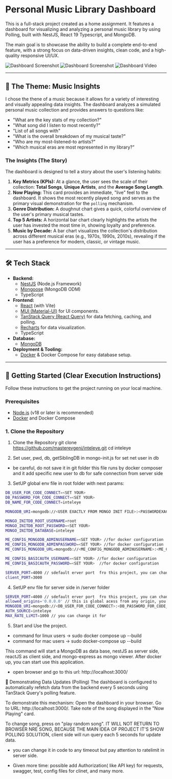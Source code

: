 # Personal Music Library Dashboard

This is a full-stack project created as a home assignment. It features a dashboard for visualizing and analyzing a personal music library by using Polling, built with NestJS, React 19 Typescript, and MongoDB.

The main goal is to showcase the ability to build a complete end-to-end feature, with a strong focus on data-driven insights, clean code, and a high-quality responsive UI/UX.

![Dashboard Screenshot](https://github.com/masterevgeni/inteleye/Screenshot1.png)
![Dashboard Screenshot](https://github.com/masterevgeni/inteleye/Screenshot2.png)
![Dashboard Video](https://youtu.be/L6WUqkiHPp8)

---

## 🎵 The Theme: Music Insights

I chose the thene of a music  because it allows for a variety of interesting and visually appealing data insights. 
The dashboard analyzes a simulated personal music collection and provides answers to questions like:

*   "What are the key stats of my collection?"
*   "What song did I listen to most recently?"
*   "List of all songs with"
*   "What is the overall breakdown of my musical taste?"
*   "Who are my most-listened-to artists?"
*   "Which musical eras are most represented in my library?"

### The Insights (The Story)

The dashboard is designed to tell a story about the user's listening habits:

1.  **Key Metrics (KPIs):** At a glance, the user sees the scale of their collection: **Total Songs**, **Unique Artists**, and the **Average Song Length**.
2.  **Now Playing:** This card provides an immediate, "live" feel to the dashboard. It shows the most recently played song and serves as the primary visual demonstration for the `polling` mechanism.
3.  **Genre Distribution:** A doughnut chart gives a quick, colorful overview of the user's primary musical tastes.
4.  **Top 5 Artists:** A horizontal bar chart clearly highlights the artists the user has invested the most time in, showing loyalty and preference.
5.  **Music by Decade:** A bar chart visualizes the collection's distribution across different musical eras (e.g., 1970s, 1990s, 2010s), revealing if the user has a preference for modern, classic, or vintage music.

---

## 🛠️ Tech Stack

*   **Backend:**
    *   [NestJS](https://nestjs.com/) (Node.js Framework)
    *   [Mongoose](https://mongoosejs.com/) (MongoDB ODM)
    *   TypeScript
*   **Frontend:**
    *   [React](https://reactjs.org/) (with Vite)
    *   [MUI (Material-UI)](https://mui.com/) for UI components.
    *   [TanStack Query (React Query)](https://tanstack.com/query/latest) for data fetching, caching, and polling.
    *   [Recharts](https://recharts.org/) for data visualization.
    *   TypeScript
*   **Database:**
    *   [MongoDB](https://www.mongodb.com/)
*   **Deployment & Tooling:**
    *   [Docker](https://www.docker.com/) & Docker Compose for easy database setup.

---

## 🚀 Getting Started (Clear Execution Instructions)

Follow these instructions to get the project running on your local machine.

### Prerequisites

*   [Node.js](https://nodejs.org/) (v18 or later is recommended)
*   [Docker](https://www.docker.com/) and Docker Compose

### 1. Clone the Repository

<!-- ```bash -->
1. Clone the Repository
git clone https://github.com/masterevgeni/inteleye.git
cd inteleye

2. Set user, pwd, db, getSiblingDB in mongo-init.js for set net user in db
* be careful, do not save it in git folder
this file runs by docker composer and it add specific new user to db for safe connection from server side

3. SetUP global env file in root folder with next params:
```bash
DB_USER_FOR_CODE_CONNECT=<SET YOUR>
DB_PASSWORD_FOR_CODE_CONNECT=<SET YOUR>
DB_NAME_FOR_CODE_CONNECT=inteleye

MONGODB_URI=mongodb://<USER EXACTLY FROM MONGO INIT FILE>:<PASSWORDEXACTLY FROM MONGO INIT FILE>@mongodb:27017/inteleye

MONGO_INITDB_ROOT_USERNAME=root
MONGO_INITDB_ROOT_PASSWORD=<SET YOUR>
MONGO_INITDB_DATABASE=inteleye

ME_CONFIG_MONGODB_ADMINUSERNAME=<SET YOUR> //for docker configuration
ME_CONFIG_MONGODB_ADMINPASSWORD=<SET YOUR> //for docker configuration
ME_CONFIG_MONGODB_URL=mongodb://<ME_CONFIG_MONGODB_ADMINUSERNAME>:<ME_CONFIG_MONGODB_ADMINPASSWORD>@mongodb:27017/ //for docker configuration

ME_CONFIG_BASICAUTH_USERNAME=<SET YOUR> //for docker configuration
ME_CONFIG_BASICAUTH_PASSWORD=<SET YOUR>  //for docker configuration

SERVER_PORT=4000 // sdefault erver port  fro this project, you can change it, synchronyze with client
client_PORT=3000
```

4. SetUP env file for server side in /server folder
```bash
SERVER_PORT=4000 // sdefault erver port  fro this project, you can change it, synchronyze with client
allowed_origins='0.0.0.0' // this is global acess from any origin, you can leave it for testing and develop, or config it to real/prodaction server
MONGODB_URI=mongodb://<DB_USER_FOR_CODE_CONNECT>:<DB_PASSWORD_FOR_CODE_CONNECT>@mongodb:27017/inteleye //pay attention you should use here variables from env in root folder
AUTH_SOURCE=inteleye
MAX_RATE_LiMIT=1000 // you can change it for 

```

5. Start and Use the project.
* command for linux users -> sudo docker compose up --build
* command for mac users -> sudo docker-compose up --build

This command will start a MongoDB as data base, nestJS as server side, reactJS as client side, and mongo-express as mongo viewer.
After docker up, you can start use this application.

* open browser and go to this url: http://localhost:3000/

🔄 Demonstrating Data Updates (Polling)
The dashboard is configured to automatically refetch data from the backend every 5 seconds using TanStack Query's polling feature.

To demonstrate this mechanism:
Open the dashboard in your browser. Go to URL: http://localhost:3000/. Take note of the song displayed in the "Now Playing" card.

To change song, press on "play random song". IT WILL NOT RETURN TO BROWSER NRE SONG, BECAUSE THE MAIN IDEA OF PROJECT IT'S SHOW POLLING SOLUTION, client side will run query each 5 seconds for update data.

* you can change it in code to any timeout but pay attention to ratelimit in server side.


* Given more time: possible add Authorization( like API key) for requests, swagger, test, config files for clinet, and many more.
